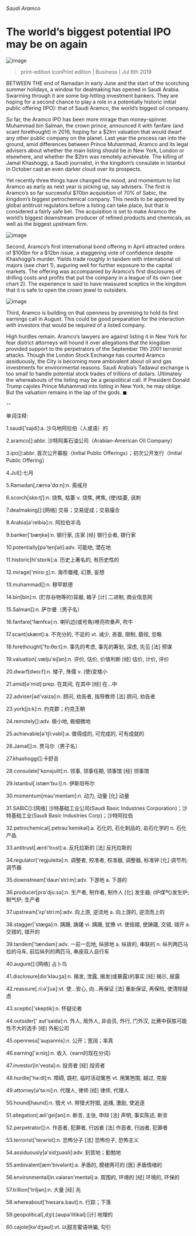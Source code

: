 ###### Saudi Aramco
# The world’s biggest potential IPO may be on again 
![image](images/20190706_WBP502.jpg) 
> print-edition iconPrint edition | Business | Jul 6th 2019 
BETWEEN THE end of Ramadan in early June and the start of the scorching summer holidays, a window for dealmaking has opened in Saudi Arabia. Swarming through it are some big-hitting investment bankers. They are hoping for a second chance to play a role in a potentially historic initial public offering (IPO): that of Saudi Aramco, the world’s biggest oil company. 
So far, the Aramco IPO has been more mirage than money-spinner. Muhammad bin Salman, the crown prince, announced it with fanfare (and scant forethought) in 2016, hoping for a $2trn valuation that would dwarf any other public company on the planet. Last year the process ran into the ground, amid differences between Prince Muhammad, Aramco and its legal advisers about whether the main listing should be in New York, London or elsewhere, and whether the $2trn was remotely achievable. The killing of Jamal Khashoggi, a Saudi journalist, in the kingdom’s consulate in Istanbul in October cast an even darker cloud over its prospects. 
Yet recently three things have changed the mood, and momentum to list Aramco as early as next year is picking up, say advisers. The first is Aramco’s so far successful $70bn acquisition of 70% of Sabic, the kingdom’s biggest petrochemical company. This needs to be approved by global antitrust regulators before a listing can take place, but that is considered a fairly safe bet. The acquisition is set to make Aramco the world’s biggest downstream producer of refined products and chemicals, as well as the biggest upstream firm. 
![image](images/20190706_WBC363.png) 
Second, Aramco’s first international bond offering in April attracted orders of $100bn for a $12bn issue, a staggering vote of confidence despite Khashoggi’s murder. Yields trade roughly in tandem with international oil majors (see chart 1), auguring well for further exposure to the capital markets. The offering was accompanied by Aramco’s first disclosures of drilling costs and profits that put the company in a league of its own (see chart 2). The experience is said to have reassured sceptics in the kingdom that it is safe to open the crown jewel to outsiders. 
![image](images/20190706_WBC360.png) 
Third, Aramco is building on that openness by promising to hold its first earnings call in August. This could be good preparation for the interaction with investors that would be required of a listed company. 
High hurdles remain. Aramco’s lawyers are against listing it in New York for fear district attorneys will hound it over allegations that the kingdom provided support to the perpetrators of the September 11th 2001 terrorist attacks. Though the London Stock Exchange has courted Aramco assiduously, the City is becoming more ambivalent about oil and gas investments for environmental reasons. Saudi Arabia’s Tadawul exchange is too small to handle potential stock trades of trillions of dollars. Ultimately the whereabouts of the listing may be a geopolitical call. If President Donald Trump cajoles Prince Muhammad into listing in New York, he may oblige. But the valuation remains in the lap of the gods. ◼ 
-- 
 单词注释:
1.saudi['sajdi]:a. 沙乌地阿拉伯（人或语）的 
2.aramco[]:abbr. 沙特阿美石油公司（Arabian-American Oil Company） 
3.ipo[]:abbr. 首次公开募股（Initial Public Offerings）；初次公开发行（Initial Public Offering） 
4.Jul[]:七月 
5.Ramadan[,ræmә'dɑ:n]:n. 斋戒月 
6.scorch[skɒ:tʃ]:n. 烧焦, 枯萎 v. 烧焦, 拷焦, (使)枯萎, 讽刺 
7.dealmaking[]:[网络] 交易；交易促成；交易撮合 
8.Arabia[ә'reibiә]:n. 阿拉伯半岛 
9.banker['bæŋkә]:n. 银行家, 庄家 [经] 银行业者, 银行家 
10.potentially[pә'tenʃәli]:adv. 可能地, 潜在地 
11.historic[hi'stɒrik]:a. 历史上著名的, 有历史性的 
12.mirage['mirɑ:ʒ]:n. 海市蜃楼, 幻景, 妄想 
13.muhammad[]:n. 穆罕默德 
14.bin[bin]:n. (贮存谷物等的)容器, 箱子 [计] 二进制, 商业信息网 
15.Salman[]:n. 萨尔曼（男子名） 
16.fanfare['fænfєә]:n. 喇叭边(或号角)嘹亮吹奏声, 吹牛 
17.scant[skænt]:a. 不充分的, 不足的 vt. 减少, 吝啬, 限制, 藐视, 忽略 
18.forethought['fɒ:θɒ:t]:n. 事先的考虑, 事先的筹划, 深虑, 先见 [法] 预谋 
19.valuation[.vælju'eiʃәn]:n. 评价, 估价, 价值判断 [经] 估价, 计价, 评价 
20.dwarf[dwɒ:f]:n. 矮子, 侏儒 v. (使)变矮小 
21.amid[ә'mid]:prep. 在其间, 在其中 [经] 在...中 
22.adviser[әd'vaizә]:n. 顾问, 劝告者, 指导教师 [法] 顾问, 劝告者 
23.york[jɔ:k]:n. 约克郡；约克王朝 
24.remotely[]:adv. 极小地, 极细微地 
25.achievable[ә'tʃi:vәbl]:a. 做得成的, 可完成的, 可有成就的 
26.Jamal[]:n. 贾马尔（男子名） 
27.khashoggi[]:卡舒吉 
28.consulate['kɒnsjulit]:n. 领事, 领事任期, 领事馆 [经] 领事馆 
29.Istanbul[.istæn'bu:l]:n. 伊斯坦布尔 
30.momentum[mәu'mentәm]:n. 动力, 动量 [化] 动量 
31.SABIC[]:[网络] 沙特基础工业公司(Saudi Basic Industries Corporation)；沙特基础工业(Saudi Basic Industries Corp)；沙特阿拉伯 
32.petrochemical[.petrәu'kemikәl]:a. 石化的, 石化制品的, 岩石化学的 n. 石化产品 
33.antitrust[.ænti'trʌst]:a. 反托拉斯的 [法] 反托拉斯的 
34.regulator['regjuleitә]:n. 调整者, 校准者, 校准器, 调整器, 标准钟 [化] 调节剂; 调节器 
35.downstream['daun'stri:m]:adv. 下游地 a. 下游的 
36.producer[prә'dju:sә]:n. 生产者, 制作者, 制作人 [化] 发生器; (炉煤气)发生炉; 制气炉; 生产者 
37.upstream['ʌp'stri:m]:adv. 向上游, 逆流地 a. 向上游的, 逆流而上的 
38.stagger['stægә]:n. 蹒跚, 踌躇 vi. 蹒跚, 犹豫 vt. 使摇摆, 使踌躇, 交错, 错开 a. 交错的, 错开的 
39.tandem['tændәm]:adv. 一前一后地, 纵排地 a. 纵排的, 串联的 n. 纵列两匹马拉的马车, 前后纵列的两匹马, 串座双人自行车 
40.augure[]:[网络] 占卜鸟 
41.disclosure[dis'klәuʒә]:n. 揭发, 泄露, 揭发(或暴露)的事实 [经] 揭示, 披露 
42.reassure[.ri:ә'ʃuә]:vt. 使...安心, 向...再保证 [法] 重新保证, 再保险, 使清除疑虑 
43.sceptic['skeptik]:n. 怀疑论者 
44.outsider[' aut'saidә]:n. 外人, 局外人, 非会员, 外行, 门外汉, 比赛中获胜可能性不大的选手 [经] 外船公司 
45.openness['әupәnnis]:n. 公开；宽阔；率真 
46.earning['ә:niŋ]:n. 收入（earn的现在分词） 
47.investor[in'vestә]:n. 投资者 [经] 投资者 
48.hurdle['hә:dl]:n. 障碍, 跳栏, 临时活动篱笆 vt. 用篱笆围, 越过, 克服 
49.attorney[ә'tә:ni]:n. 代理人, 律师 [经] 律师, 代理人 
50.hound[haund]:n. 猎犬 vt. 带猎犬狩猎, 追捕, 激励, 使追逐 
51.allegation[.æli'geiʃәn]:n. 断言, 主张, 申辩 [法] 声明, 事实陈述, 断言 
52.perpetrator[]:n. 作恶者, 犯罪者, 行凶者 [法] 作恶者, 行凶者, 犯罪者 
53.terrorist['terәrist]:n. 恐怖分子 [法] 恐怖份子, 恐怖主义 
54.assiduously[ə'sidʒuəsli]:adv. 刻苦地；勤勉地 
55.ambivalent[æm'bivәlәnt]:a. 矛盾的, 模棱两可的 [医] 矛盾情绪的 
56.environmental[in.vaiәrәn'mentәl]:a. 周围的, 环境的 [经] 环境的, 环保的 
57.trillion['triljәn]:n. 大量 [经] 兆 
58.whereabout['hwεәrә.baut]:n. 行踪；下落 
59.geopolitical[,dʒi(:)әupә'litikәl]:[计] 地理的 
60.cajole[kә'dʒәul]:vt. 以甜言蜜语哄骗, 勾引 
